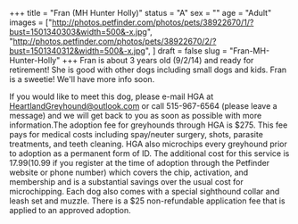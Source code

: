 +++
title = "Fran (MH Hunter Holly)"
status = "A"
sex = ""
age = "Adult"
images = ["http://photos.petfinder.com/photos/pets/38922670/1/?bust=1501340303&width=500&-x.jpg",
"http://photos.petfinder.com/photos/pets/38922670/2/?bust=1501340312&width=500&-x.jpg",
]
draft = false
slug = "Fran-MH-Hunter-Holly"
+++
Fran is about 3 years old (9/2/14) and ready for retirement! She is good with other dogs including small dogs and kids. Fran is a sweetie! We'll have more info soon.

If you would like to meet this dog, please e-mail HGA at HeartlandGreyhound@outlook.com or call 515-967-6564 (please leave a message) and we will get back to you as soon as possible with more information.The adoption fee for greyhounds through HGA is $275. This fee pays for medical costs including spay/neuter surgery, shots, parasite treatments, and teeth cleaning. HGA also microchips every greyhound prior to adoption as a permanent form of ID. The additional cost for this service is $17.99 ($10.99 if you register at the time of adoption through the Petfinder website or phone number) which covers the chip, activation, and membership and is a substantial savings over the usual cost for microchipping. Each dog also comes with a special sighthound collar and leash set and muzzle. There is a $25 non-refundable application fee that is applied to an approved adoption.
